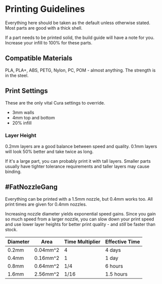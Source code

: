 # Printing Guidelines
Everything here should be taken as the default unless otherwise stated.
Most parts are good with a thick shell.

If a part needs to be printed solid, the build guide will have a note for you.
Increase your infill to 100% for these parts.

## Compatible Materials
PLA, PLA+, ABS, PETG, Nylon, PC, POM - almost anything. 
The strength is in the steel.

## Print Settings
 These are the only vital Cura settings to override.
  * 3mm walls
  * 4mm top and bottom
  * 20% infill

### Layer Height
0.2mm layers are a good balance between speed and quality.
0.1mm layers will look 50% better and take twice as long.

If it's a large part, you can probably print it with tall layers. Smaller parts
usually have tighter tolerance requirements and taller layers may cause binding.

## \#FatNozzleGang
Everything can be printed with a 1.5mm nozzle, but 0.4mm works too.
All print times are given for 0.4mm nozzles.

Increasing nozzle diameter yields exponential speed gains. Since you gain so
much speed from a larger nozzle, you can slow down your print speed and use
lower layer heights for better print quality - and *still* be faster than stock.

| Diameter | Area     | Time Multiplier | Effective Time |
|----------|----------|-----------------|----------------|
| 0.2mm    | 0.04mm^2 | 4               | 4 days         |
| 0.4mm    | 0.16mm^2 | 1               | 1 day          |
| 0.8mm    | 0.64mm^2 | 1/4             | 6 hours        |
| 1.6mm    | 2.56mm^2 | 1/16            | 1.5 hours      |
